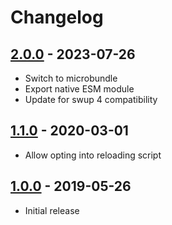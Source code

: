 # Changelog

<!-- ## [Unreleased] -->

## [2.0.0] - 2023-07-26

- Switch to microbundle
- Export native ESM module
- Update for swup 4 compatibility

## [1.1.0] - 2020-03-01

- Allow opting into reloading script

## [1.0.0] - 2019-05-26

- Initial release

[Unreleased]: https://github.com/swup/scripts-plugin/compare/2.0.0...HEAD

[2.0.0]: https://github.com/swup/scripts-plugin/releases/tag/2.0.0
[1.1.0]: https://github.com/swup/scripts-plugin/releases/tag/1.1.0
[1.0.0]: https://github.com/swup/scripts-plugin/releases/tag/1.0.0
